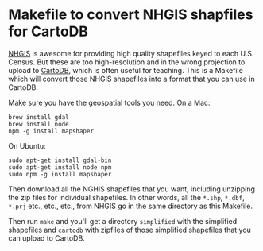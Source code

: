# Makefile to convert NHGIS shapfiles for CartoDB

[NHGIS](https://www.nhgis.org/) is awesome for providing high quality shapefiles keyed to each U.S. Census. But these are too high-resolution and in the wrong projection to upload to [CartoDB](https://cartodb.com/), which is often useful for teaching. This is a Makefile which will convert those NHGIS shapefiles into a format that you can use in CartoDB.

Make sure you have the geospatial tools you need. On a Mac:

```
brew install gdal
brew install node
npm -g install mapshaper
```

On Ubuntu:

```
sudo apt-get install gdal-bin
sudo apt-get install node npm
sudo npm -g install mapshaper
```

Then download all the NGHIS shapefiles that you want, including unzipping the zip files for individual shapefiles. In other words, all the `*.shp`, `*.dbf`, `*.prj` etc., etc., etc., from NHGIS go in the same directory as this Makefile.

Then run `make` and you'll get a directory `simplified` with the simplified shapefiles and `cartodb` with zipfiles of those simplified shapefiles that you can upload to CartoDB.
